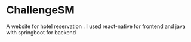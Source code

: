 # ChallengeSM
A website for hotel reservation . I used react-native for frontend and java with springboot for backend
